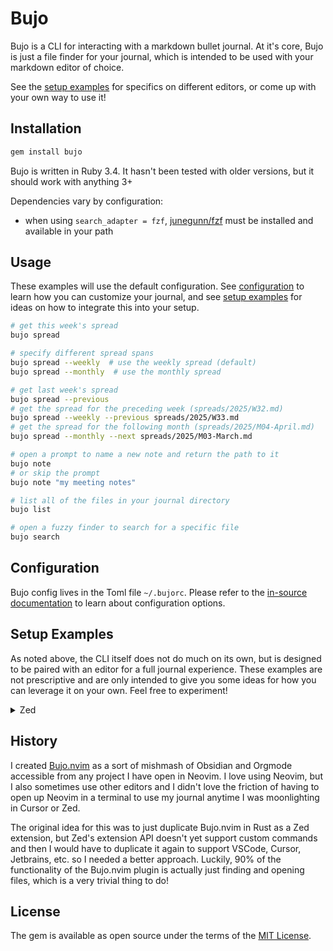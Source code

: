 # Bujo

Bujo is a CLI for interacting with a markdown bullet journal.
At it's core, Bujo is just a file finder for your journal, which is intended to be used with your markdown editor of choice.

See the [setup examples](#setup-examples) for specifics on different editors, or come up with your own way to use it!

## Installation

```sh
gem install bujo
```

Bujo is written in Ruby 3.4. It hasn't been tested with older versions, but it should work with anything 3+

Dependencies vary by configuration:

- when using `search_adapter = fzf`, [junegunn/fzf](https://github.com/junegunn/fzf) must be installed and available in your path

## Usage

These examples will use the default configuration. See [configuration](#configuration) to learn how you can customize your journal, and see [setup examples](#setup-examples) for ideas on how to integrate this into your setup.

```sh
# get this week's spread
bujo spread

# specify different spread spans
bujo spread --weekly  # use the weekly spread (default)
bujo spread --monthly  # use the monthly spread

# get last week's spread
bujo spread --previous
# get the spread for the preceding week (spreads/2025/W32.md)
bujo spread --weekly --previous spreads/2025/W33.md
# get the spread for the following month (spreads/2025/M04-April.md)
bujo spread --monthly --next spreads/2025/M03-March.md

# open a prompt to name a new note and return the path to it
bujo note
# or skip the prompt
bujo note "my meeting notes"

# list all of the files in your journal directory
bujo list

# open a fuzzy finder to search for a specific file
bujo search
```

## Configuration

Bujo config lives in the Toml file `~/.bujorc`. Please refer to the [in-source documentation](lib/bujo/config.rb) to learn about configuration options.

## Setup Examples

As noted above, the CLI itself does not do much on its own, but is designed to be paired with an editor for a full journal experience. These examples are not prescriptive and are only intended to give you some ideas for how you can leverage it on your own. Feel free to experiment!

<details>
  <summary>Zed</summary>

In `~/.config/zed/tasks.json`:

```json
[
  {
    "label": "Bujo: search",
    "command": "zed $(bujo s)",
    "use_new_terminal": true,
    "allow_concurrent_runs": false,
    "reveal": "always",
    "hide": "on_success"
  },
  {
    "label": "Bujo: current spread",
    "command": "zed $(bujo spread)",
    "use_new_terminal": true,
    "allow_concurrent_runs": false,
    "reveal": "no_focus",
    "hide": "on_success"
  },
  {
    "label": "Bujo: next spread",
    "command": "zed $(bujo spread --next '$ZED_FILE')",
    "use_new_terminal": true,
    "allow_concurrent_runs": false,
    "reveal": "no_focus",
    "hide": "on_success"
  },
  {
    "label": "Bujo: previous spread",
    "command": "zed $(bujo spread --previous '$ZED_FILE')",
    "use_new_terminal": true,
    "allow_concurrent_runs": false,
    "reveal": "no_focus",
    "hide": "on_success"
  }
]
```

The key here is that non-interactive tasks like `bujo spread` don't reveal at all, and interactive tasks like `bujo search` will auto-close which makes them feel like a picker modal.

Then in `~/.config/zed/keymap.json` (note that I use `,` as a leader key, adjust to your tastes):

```json
[
  {
    "context": "Workspace",
    "bindings": {
      ", n n": ["task:Spawn", { "task_name": "Bujo: current spread" }],
      ", n f": ["task:Spawn", { "task_name": "Bujo: next spread" }],
      ", n b": ["task:Spawn", { "task_name": "Bujo: previous spread" }],
      ", n s": ["task:Spawn", { "task_name": "Bujo: search" }]
    }
  }
]
```

</details>

## History

I created [Bujo.nvim](https://github.com/timhugh/bujo.nvim) as a sort of mishmash of Obsidian and Orgmode accessible from any project I have open in Neovim. I love using Neovim, but I also sometimes use other editors and I didn't love the friction of having to open up Neovim in a terminal to use my journal anytime I was moonlighting in Cursor or Zed.

The original idea for this was to just duplicate Bujo.nvim in Rust as a Zed extension, but Zed's extension API doesn't yet support custom commands and then I would have to duplicate it again to support VSCode, Cursor, Jetbrains, etc. so I needed a better approach. Luckily, 90% of the functionality of the Bujo.nvim plugin is actually just finding and opening files, which is a very trivial thing to do!

## License

The gem is available as open source under the terms of the [MIT License](https://opensource.org/licenses/MIT).

